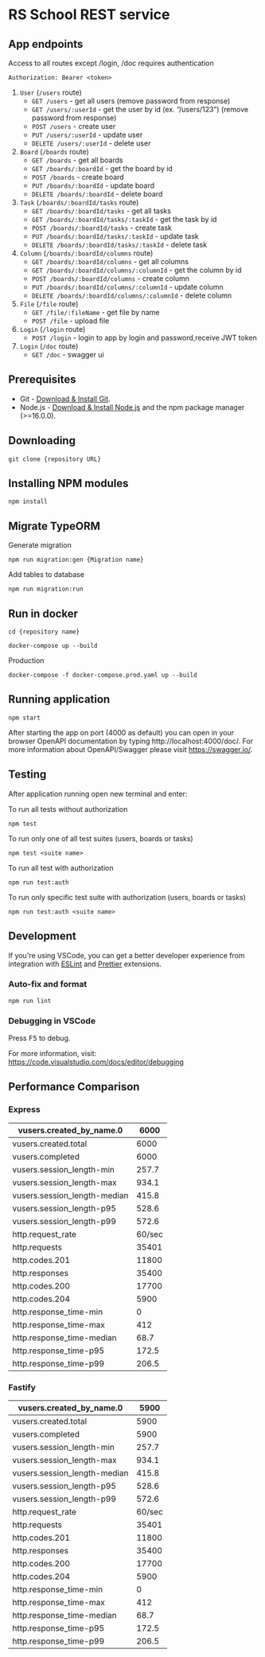 # RS School REST service

## App endpoints

Access to all routes except /login, /doc requires authentication

```
Authorization: Bearer <token>
```

1. `User` (`/users` route)
   - `GET /users` - get all users (remove password from response)
   - `GET /users/:userId` - get the user by id (ex. “/users/123”) (remove password from response)
   - `POST /users` - create user
   - `PUT /users/:userId` - update user
   - `DELETE /users/:userId` - delete user
2. `Board` (`/boards` route)
   - `GET /boards` - get all boards
   - `GET /boards/:boardId` - get the board by id
   - `POST /boards` - create board
   - `PUT /boards/:boardId` - update board
   - `DELETE /boards/:boardId` - delete board
3. `Task` (`/boards/:boardId/tasks` route)
   - `GET /boards/:boardId/tasks` - get all tasks
   - `GET /boards/:boardId/tasks/:taskId` - get the task by id
   - `POST /boards/:boardId/tasks` - create task
   - `PUT /boards/:boardId/tasks/:taskId` - update task
   - `DELETE /boards/:boardId/tasks/:taskId` - delete task
4. `Column` (`/boards/:boardId/columns` route)
   - `GET /boards/:boardId/columns` - get all columns
   - `GET /boards/:boardId/columns/:columnId` - get the column by id
   - `POST /boards/:boardId/columns` - create column
   - `PUT /boards/:boardId/columns/:columnId` - update column
   - `DELETE /boards/:boardId/columns/:columnId` - delete column
5. `File` (`/file` route)
   - `GET /file/:fileName` - get file by name
   - `POST /file` - upload file
6. `Login` (`/login` route)
   - `POST /login` - login to app by login and password,receive JWT token
7. `Login` (`/doc` route)
   - `GET /doc` - swagger ui

## Prerequisites

- Git - [Download & Install Git](https://git-scm.com/downloads).
- Node.js - [Download & Install Node.js](https://nodejs.org/en/download/) and the npm package manager (>=16.0.0).

## Downloading

```
git clone {repository URL}
```

## Installing NPM modules

```
npm install
```

## Migrate TypeORM

Generate migration

```
npm run migration:gen {Migration name}
```

Add tables to database

```
npm run migration:run
```

## Run in docker

```
cd {repository name}
```

```
docker-compose up --build
```

Production

```
docker-compose -f docker-compose.prod.yaml up --build
```

## Running application

```
npm start
```

After starting the app on port (4000 as default) you can open
in your browser OpenAPI documentation by typing http://localhost:4000/doc/.
For more information about OpenAPI/Swagger please visit https://swagger.io/.

## Testing

After application running open new terminal and enter:

To run all tests without authorization

```
npm test
```

To run only one of all test suites (users, boards or tasks)

```
npm test <suite name>
```

To run all test with authorization

```
npm run test:auth
```

To run only specific test suite with authorization (users, boards or tasks)

```
npm run test:auth <suite name>
```

## Development

If you're using VSCode, you can get a better developer experience from integration with [ESLint](https://marketplace.visualstudio.com/items?itemName=dbaeumer.vscode-eslint) and [Prettier](https://marketplace.visualstudio.com/items?itemName=esbenp.prettier-vscode) extensions.

### Auto-fix and format

```
npm run lint
```

### Debugging in VSCode

Press <kbd>F5</kbd> to debug.

For more information, visit: https://code.visualstudio.com/docs/editor/debugging

## Performance Comparison

### Express

| vusers.created_by_name.0     | 6000   |
| ---------------------------- | ------ |
| vusers.created.total         | 6000   |
| vusers.completed             | 6000   |
| vusers.session_length-min    | 257.7  |
| vusers.session_length-max    | 934.1  |
| vusers.session_length-median | 415.8  |
| vusers.session_length-p95    | 528.6  |
| vusers.session_length-p99    | 572.6  |
| http.request_rate            | 60/sec |
| http.requests                | 35401  |
| http.codes.201               | 11800  |
| http.responses               | 35400  |
| http.codes.200               | 17700  |
| http.codes.204               | 5900   |
| http.response_time-min       | 0      |
| http.response_time-max       | 412    |
| http.response_time-median    | 68.7   |
| http.response_time-p95       | 172.5  |
| http.response_time-p99       | 206.5  |

### Fastify

| vusers.created_by_name.0     | 5900   |
| ---------------------------- | ------ |
| vusers.created.total         | 5900   |
| vusers.completed             | 5900   |
| vusers.session_length-min    | 257.7  |
| vusers.session_length-max    | 934.1  |
| vusers.session_length-median | 415.8  |
| vusers.session_length-p95    | 528.6  |
| vusers.session_length-p99    | 572.6  |
| http.request_rate            | 60/sec |
| http.requests                | 35401  |
| http.codes.201               | 11800  |
| http.responses               | 35400  |
| http.codes.200               | 17700  |
| http.codes.204               | 5900   |
| http.response_time-min       | 0      |
| http.response_time-max       | 412    |
| http.response_time-median    | 68.7   |
| http.response_time-p95       | 172.5  |
| http.response_time-p99       | 206.5  |
